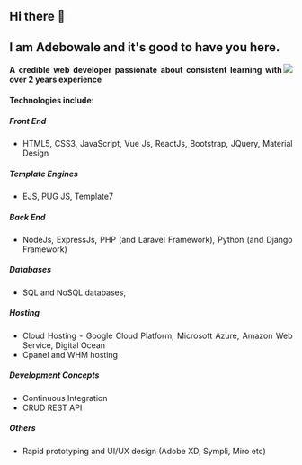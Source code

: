 <div align="justify">
  
## Hi there 👋

## I am Adebowale and it's good to have you here.

<!--
**amadebusuyi/amadebusuyi** is a ✨ _special_ ✨ repository because its `README.md` (this file) appears on your GitHub profile.
-->

<image align="right" src="https://png.pngtree.com/png-vector/20190611/ourmid/pngtree-web-development-illustration-modern-can-be-used-for-landing-pages-web-png-image_1496210.jpg">

<h4>A credible web developer passionate about consistent learning with over 2 years experience</h4> 

#### Technologies include:

##### Front End
- HTML5, CSS3, JavaScript, Vue Js, ReactJs, Bootstrap, JQuery, Material Design

##### Template Engines
- EJS, PUG JS, Template7

##### Back End
- NodeJs, ExpressJs, PHP (and Laravel Framework), Python (and Django Framework)

##### Databases
- SQL and NoSQL databases, 

##### Hosting 
- Cloud Hosting - Google Cloud Platform, Microsoft Azure, Amazon Web Service, Digital Ocean
- Cpanel and WHM hosting

##### Development Concepts
- Continuous Integration
- CRUD REST API

##### Others
- Rapid prototyping and UI/UX design (Adobe XD, Sympli, Miro etc)

</div>
